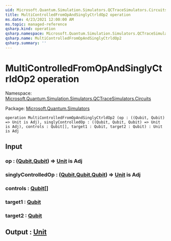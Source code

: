 ```yaml
---
uid: Microsoft.Quantum.Simulation.Simulators.QCTraceSimulators.Circuits.MultiControlledFromOpAndSinglyCtrldOp2
title: MultiControlledFromOpAndSinglyCtrldOp2 operation
ms.date: 4/23/2021 12:00:00 AM
ms.topic: managed-reference
qsharp.kind: operation
qsharp.namespace: Microsoft.Quantum.Simulation.Simulators.QCTraceSimulators.Circuits
qsharp.name: MultiControlledFromOpAndSinglyCtrldOp2
qsharp.summary: ''
---
```


# MultiControlledFromOpAndSinglyCtrldOp2 operation

Namespace: [Microsoft.Quantum.Simulation.Simulators.QCTraceSimulators.Circuits](xref:Microsoft.Quantum.Simulation.Simulators.QCTraceSimulators.Circuits)

Package: [Microsoft.Quantum.Simulators](https://nuget.org/packages/Microsoft.Quantum.Simulators)




```qsharp
operation MultiControlledFromOpAndSinglyCtrldOp2 (op : ((Qubit, Qubit) => Unit is Adj), singlyControlledOp : ((Qubit, Qubit, Qubit) => Unit is Adj), controls : Qubit[], target1 : Qubit, target2 : Qubit) : Unit is Adj
```


## Input

### op : ([Qubit](xref:microsoft.quantum.qsharp.valueliterals#qubit-literals),[Qubit](xref:microsoft.quantum.qsharp.valueliterals#qubit-literals)) => [Unit](xref:microsoft.quantum.qsharp.valueliterals#unit-literal)  is Adj




### singlyControlledOp : ([Qubit](xref:microsoft.quantum.qsharp.valueliterals#qubit-literals),[Qubit](xref:microsoft.quantum.qsharp.valueliterals#qubit-literals),[Qubit](xref:microsoft.quantum.qsharp.valueliterals#qubit-literals)) => [Unit](xref:microsoft.quantum.qsharp.valueliterals#unit-literal)  is Adj




### controls : [Qubit](xref:microsoft.quantum.qsharp.valueliterals#qubit-literals)[]




### target1 : [Qubit](xref:microsoft.quantum.qsharp.valueliterals#qubit-literals)




### target2 : [Qubit](xref:microsoft.quantum.qsharp.valueliterals#qubit-literals)





## Output : [Unit](xref:microsoft.quantum.qsharp.valueliterals#unit-literal)

